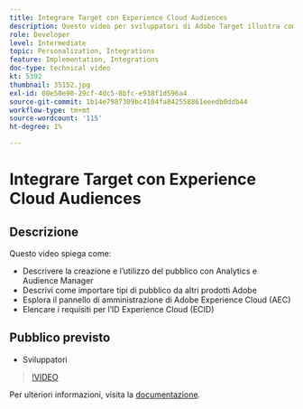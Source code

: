 ```yaml
---
title: Integrare Target con Experience Cloud Audiences
description: Questo video per sviluppatori di Adobe Target illustra come creare tipi di pubblico utilizzando Analytics e Audience Manager. Gli sviluppatori che guardano questo video potranno importare tipi di pubblico da altri prodotti Adobe, acquisire familiarità con il pannello di amministrazione di Adobe Experience Cloud (AEC) ed elencare i requisiti per l’ID Experience Cloud (ECID).
role: Developer
level: Intermediate
topic: Personalization, Integrations
feature: Implementation, Integrations
doc-type: technical video
kt: 5392
thumbnail: 35152.jpg
exl-id: 00e50e90-29cf-4dc5-8bfc-e938f1d596a4
source-git-commit: 1b14e7987309bc4104fa842558861eeedb0ddb44
workflow-type: tm+mt
source-wordcount: '115'
ht-degree: 1%

---
```


# Integrare Target con Experience Cloud Audiences

## Descrizione

Questo video spiega come:

* Descrivere la creazione e l’utilizzo del pubblico con Analytics e Audience Manager
* Descrivi come importare tipi di pubblico da altri prodotti Adobe
* Esplora il pannello di amministrazione di Adobe Experience Cloud (AEC)
* Elencare i requisiti per l’ID Experience Cloud (ECID)

## Pubblico previsto

* Sviluppatori

>[!VIDEO](https://video.tv.adobe.com/v/35152/?quality=12)

Per ulteriori informazioni, visita la [documentazione](https://experienceleague.adobe.com/docs/target/using/integrate/mmp.html?lang=en).
